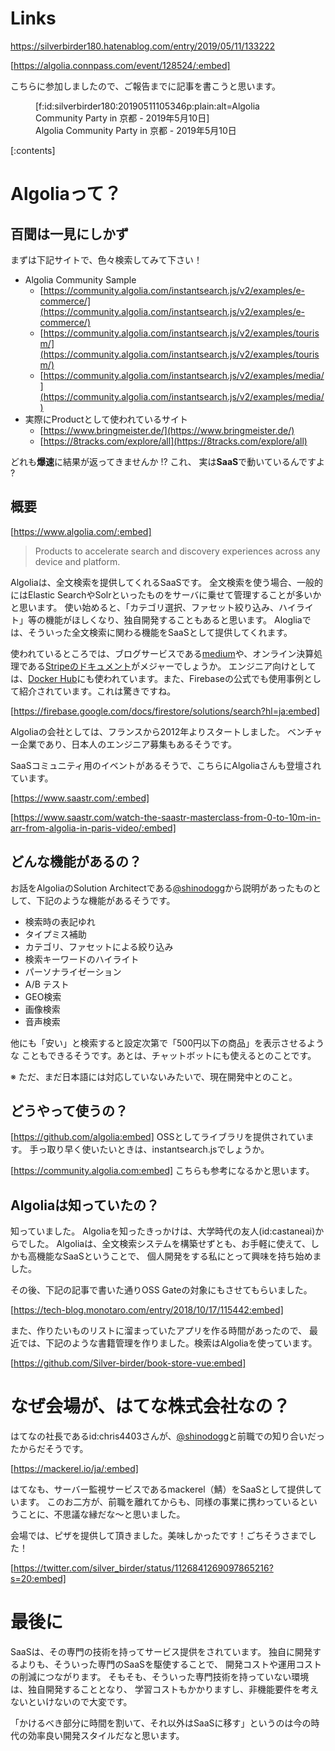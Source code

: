 <!-- 
title: Algolia Community Party in 京都 - 2019年5月10日 参加レポート
date: 2019-05-11T13:32:22+09:00
draft: false
description: description
-->
# Links
https://silverbirder180.hatenablog.com/entry/2019/05/11/133222

[https://algolia.connpass.com/event/128524/:embed]

こちらに参加しましたので、ご報告までに記事を書こうと思います。

<figure class="figure-image figure-image-fotolife" title="Algolia Community Party in 京都 - 2019年5月10日">[f:id:silverbirder180:20190511105346p:plain:alt=Algolia Community Party in 京都 - 2019年5月10日]<figcaption>Algolia Community Party in 京都 - 2019年5月10日</figcaption></figure>

[:contents]

# Algoliaって？
## 百聞は一見にしかず

まずは下記サイトで、色々検索してみて下さい！

* Algolia Community Sample
  * [https://community.algolia.com/instantsearch.js/v2/examples/e-commerce/](https://community.algolia.com/instantsearch.js/v2/examples/e-commerce/)
  * [https://community.algolia.com/instantsearch.js/v2/examples/tourism/](https://community.algolia.com/instantsearch.js/v2/examples/tourism/)
  * [https://community.algolia.com/instantsearch.js/v2/examples/media/](https://community.algolia.com/instantsearch.js/v2/examples/media/)
* 実際にProductとして使われているサイト
  * [https://www.bringmeister.de/](https://www.bringmeister.de/)
  * [https://8tracks.com/explore/all](https://8tracks.com/explore/all)


どれも**爆速**に結果が返ってきませんか !? 
これ、 実は**SaaS**で動いているんですよ ?

## 概要

[https://www.algolia.com/:embed]

> Products to accelerate search and discovery experiences across any device and platform.

Algoliaは、全文検索を提供してくれるSaaSです。
全文検索を使う場合、一般的にはElastic SearchやSolrといったものをサーバに乗せて管理することが多いかと思います。
使い始めると、「カテゴリ選択、ファセット絞り込み、ハイライト」等の機能がほしくなり、独自開発することもあると思います。
Alogliaでは、そういった全文検索に関わる機能をSaaSとして提供してくれます。

使われているところでは、ブログサービスである[medium](https://medium.com/)や、オンライン決算処理である[Stripeのドキュメント](https://stripe.com/docs/api)がメジャーでしょうか。
エンジニア向けとしては、[Docker Hub](https://hub.docker.com/)にも使われています。また、Firebaseの公式でも使用事例として紹介されています。これは驚きですね。

[https://firebase.google.com/docs/firestore/solutions/search?hl=ja:embed]

Algoliaの会社としては、フランスから2012年よりスタートしました。
ベンチャー企業であり、日本人のエンジニア募集もあるそうです。

SaaSコミュニティ用のイベントがあるそうで、こちらにAlgoliaさんも登壇されています。

[https://www.saastr.com/:embed]

[https://www.saastr.com/watch-the-saastr-masterclass-from-0-to-10m-in-arr-from-algolia-in-paris-video/:embed]

## どんな機能があるの？

お話をAlgoliaのSolution Architectである[@shinodogg](https://twitter.com/shinodogg)から説明があったものとして、下記のような機能があるそうです。

* 検索時の表記ゆれ
* タイプミス補助
* カテゴリ、ファセットによる絞り込み
* 検索キーワードのハイライト
* パーソナライゼーション
* A/B テスト
* GEO検索
* 画像検索
* 音声検索

他にも「安い」と検索すると設定次第で「500円以下の商品」を表示させるような
こともできるそうです。あとは、チャットボットにも使えるとのことです。

※ ただ、まだ日本語には対応していないみたいで、現在開発中とのこと。

## どうやって使うの？

[https://github.com/algolia:embed]
OSSとしてライブラリを提供されています。
手っ取り早く使いたいときは、instantsearch.jsでしょうか。

[https://community.algolia.com:embed]
こちらも参考になるかと思います。

## Algoliaは知っていたの？

知っていました。
Algoliaを知ったきっかけは、大学時代の友人(id:castaneai)からでした。
Algoliaは、全文検索システムを構築せずとも、お手軽に使えて、しかも高機能なSaaSということで、
個人開発をする私にとって興味を持ち始めました。

その後、下記の記事で書いた通りOSS Gateの対象にもさせてもらいました。

[https://tech-blog.monotaro.com/entry/2018/10/17/115442:embed]

また、作りたいものリストに溜まっていたアプリを作る時間があったので、
最近では、下記のような書籍管理を作りました。検索はAlgoliaを使っています。

[https://github.com/Silver-birder/book-store-vue:embed]

# なぜ会場が、はてな株式会社なの？
はてなの社長であるid:chris4403さんが、[@shinodogg](https://twitter.com/shinodogg)と前職での知り合いだったからだそうです。

[https://mackerel.io/ja/:embed]

はてなも、サーバー監視サービスであるmackerel（鯖）をSaaSとして提供しています。
このお二方が、前職を離れてからも、同様の事業に携わっているということに、不思議な縁だな〜と思いました。

会場では、ピザを提供して頂きました。美味しかったです！ごちそうさまでした！

[https://twitter.com/silver_birder/status/1126841269097865216?s=20:embed]

# 最後に
SaaSは、その専門の技術を持ってサービス提供をされています。
独自に開発するよりも、そういった専門のSaaSを駆使することで、
開発コストや運用コストの削減につながります。
そもそも、そういった専門技術を持っていない環境は、独自開発することとなり、
学習コストもかかりますし、非機能要件を考えないといけないので大変です。

「かけるべき部分に時間を割いて、それ以外はSaaSに移す」というのは今の時代の効率良い開発スタイルだなと思います。

